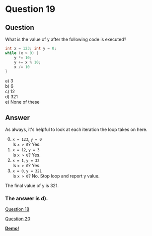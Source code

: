 # Question 19
## Question
What is the value of y after the following code is executed?
```java
int x = 123; int y = 0;
while (x > 0) {
	y *= 10;
	y += x % 10;
	x /= 10
}
```
a) 3  
b) 6  
c) 12  
d) 321  
e) None of these  
## Answer
As always, it's helpful to look at each iteration the loop takes on here. 

0. `x = 123`, `y = 0`  
Is `x > 0`? Yes.
1. `x = 12`, `y = 3`  
Is `x > 0`? Yes.
2. `x = 1`, `y = 32`  
Is `x > 0`? Yes. 
3. `x = 0`, `y = 321`  
Is `x > 0`? No. Stop loop and report y value.

The final value of y is 321. 

### **The answer is d).**
[Question 18](https://thunderredstar.me/Test-2-Review/explanations/the_part_with_multiple_guesses/10-19/18)

[Question 20](https://thunderredstar.me/Test-2-Review/explanations/the_part_with_multiple_guesses/20-24/20)

**[Demo!](https://cscircles.cemc.uwaterloo.ca/java_visualize/#code=public%20class%20Demo%20%7B%0A%09public%20static%20void%20main%20(String%5B%5D%20args)%20%7B%0A%09%09int%20x%20%3D%20123%3B%20int%20y%20%3D%200%3B%0A%09%09while%20(x%20%3E%200)%20%7B%0A%09%09%09y%20*%3D%2010%3B%0A%09%09%09y%20%2B%3D%20x%20%25%2010%3B%0A%09%09%09x%20%2F%3D%2010%0A%09%09%7D%0A%09%09System.out.println(%22The%20final%20value%20of%20y%20is%20%22%20%2B%20y)%0A%09%7D%0A%7D)**